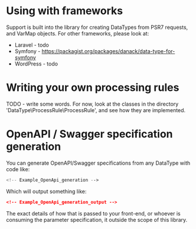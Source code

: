
# Using with frameworks

Support is built into the library for creating DataTypes from PSR7 requests, and VarMap objects. For other frameworks, please look at:

* Laravel - todo
* Symfony - https://packagist.org/packages/danack/data-type-for-symfony
* WordPress - todo

# Writing your own processing rules

TODO - write some words. For now, look at the classes in the directory 'DataType\ProcessRule\ProcessRule', and see how they are implemented.

# OpenAPI / Swagger specification generation

You can generate OpenAPI/Swagger specifications from any DataType with code like:

```php
<!-- Example_OpenApi_generation -->
```

Which will output something like:

```json
<!-- Example_OpenApi_generation_output -->
```

The exact details of how that is passed to your front-end, or whoever is consuming the parameter specification, it outside the scope of this library.
